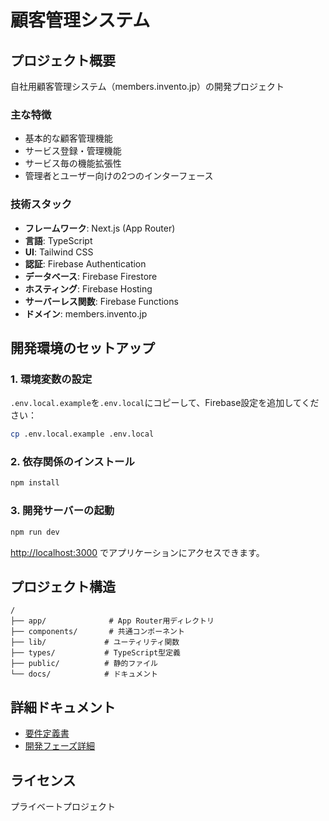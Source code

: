 # 顧客管理システム

## プロジェクト概要

自社用顧客管理システム（members.invento.jp）の開発プロジェクト

### 主な特徴
- 基本的な顧客管理機能
- サービス登録・管理機能
- サービス毎の機能拡張性
- 管理者とユーザー向けの2つのインターフェース

### 技術スタック
- **フレームワーク**: Next.js (App Router)
- **言語**: TypeScript
- **UI**: Tailwind CSS
- **認証**: Firebase Authentication
- **データベース**: Firebase Firestore
- **ホスティング**: Firebase Hosting
- **サーバーレス関数**: Firebase Functions
- **ドメイン**: members.invento.jp

## 開発環境のセットアップ

### 1. 環境変数の設定
`.env.local.example`を`.env.local`にコピーして、Firebase設定を追加してください：

```bash
cp .env.local.example .env.local
```

### 2. 依存関係のインストール
```bash
npm install
```

### 3. 開発サーバーの起動
```bash
npm run dev
```

[http://localhost:3000](http://localhost:3000) でアプリケーションにアクセスできます。

## プロジェクト構造

```
/
├── app/              # App Router用ディレクトリ
├── components/       # 共通コンポーネント
├── lib/             # ユーティリティ関数
├── types/           # TypeScript型定義
├── public/          # 静的ファイル
└── docs/            # ドキュメント
```

## 詳細ドキュメント

- [要件定義書](docs/requirements.md)
- [開発フェーズ詳細](docs/development-phases.md)

## ライセンス
プライベートプロジェクト
